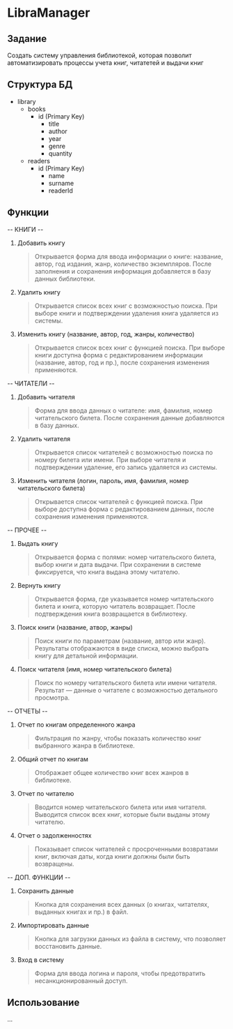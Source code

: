 # LibraManager

## Задание

Создать систему управления библиотекой, которая позволит автоматизировать процессы учета книг, читатетей и выдачи книг

## Структура БД

- library
  - books
    - id (Primary Key)
      - title
      - author
      - year
      - genre
      - quantity
  - readers
    - id (Primary Key)
      - name
      - surname
      - readerId

## Функции

-- КНИГИ --

1. Добавить книгу

   > Открывается форма для ввода информации о книге: название, автор, год издания, жанр, количество экземпляров.
   > После заполнения и сохранения информация добавляется в базу данных библиотеки.

2. Удалить книгу

   > Открывается список всех книг с возможностью поиска.
   > При выборе книги и подтверждении удаления книга удаляется из системы.

3. Изменить книгу (название, автор, год, жанры, количество)
   > Открывается список всех книг с функцией поиска.
   > При выборе книги доступна форма с редактированием информации (название, автор, год и пр.), после сохранения изменения применяются.

-- ЧИТАТЕЛИ --

1. Добавить читателя

   > Форма для ввода данных о читателе: имя, фамилия, номер читательского билета.
   > После сохранения данные добавляются в базу данных.

2. Удалить читателя

   > Открывается список читателей с возможностью поиска по номеру билета или имени.
   > При выборе читателя и подтверждении удаление, его запись удаляется из системы.

3. Изменить читателя (логин, пароль, имя, фамилия, номер читательского билета)
   > Открывается список читателей с функцией поиска.
   > При выборе доступна форма с редактированием данных, после сохранения изменения применяются.

-- ПРОЧЕЕ --

1. Выдать книгу

   > Открывается форма с полями: номер читательского билета, выбор книги и дата выдачи.
   > При сохранении в системе фиксируется, что книга выдана этому читателю.

2. Вернуть книгу

   > Открывается форма, где указывается номер читательского билета и книга, которую читатель возвращает.
   > После подтверждения книга возвращается в библиотеку.

3. Поиск книги (название, атвор, жанры)

   > Поиск книги по параметрам (название, автор или жанр).
   > Результаты отображаются в виде списка, можно выбрать книгу для детальной информации.

4. Поиск читателя (имя, номер читательского билета)
   > Поиск по номеру читательского билета или имени читателя.
   > Результат — данные о читателе с возможностью детального просмотра.

-- ОТЧЕТЫ --

1. Отчет по книгам определенного жанра

   > Фильтрация по жанру, чтобы показать количество книг выбранного жанра в библиотеке.

2. Общий отчет по книгам

   > Отображает общее количество книг всех жанров в библиотеке.

3. Отчет по читателю

   > Вводится номер читательского билета или имя читателя.
   > Выводится список всех книг, которые были выданы этому читателю.

4. Отчет о задолженностях
   > Показывает список читателей с просроченными возвратами книг, включая даты, когда книги должны были быть возвращены.

-- ДОП. ФУНКЦИИ --

1. Сохранить данные

   > Кнопка для сохранения всех данных (о книгах, читателях, выданных книгах и пр.) в файл.

2. Импортировать данные

   > Кнопка для загрузки данных из файла в систему, что позволяет восстановить данные.

3. Вход в систему
   > Форма для ввода логина и пароля, чтобы предотвратить несанкционированный доступ.

## Использование

...
